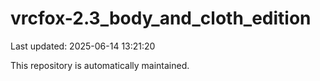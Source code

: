 # vrcfox-2.3_body_and_cloth_edition

Last updated: 2025-06-14 13:21:20

This repository is automatically maintained.

